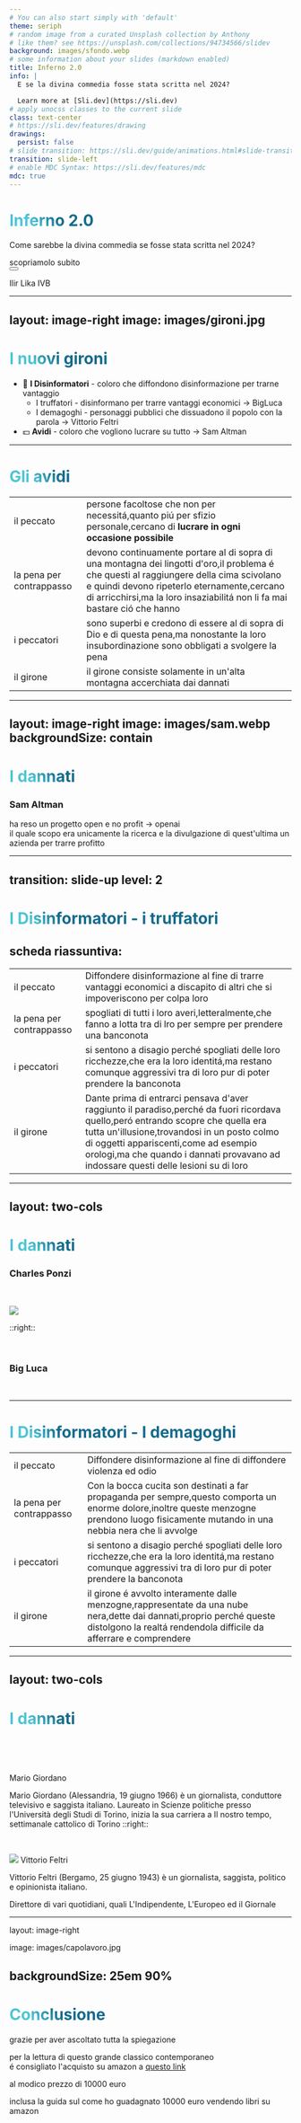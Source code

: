 ```yaml
---
# You can also start simply with 'default'
theme: seriph
# random image from a curated Unsplash collection by Anthony
# like them? see https://unsplash.com/collections/94734566/slidev
background: images/sfondo.webp
# some information about your slides (markdown enabled)
title: Inferno 2.0
info: |
  E se la divina commedia fosse stata scritta nel 2024?

  Learn more at [Sli.dev](https://sli.dev)
# apply unocss classes to the current slide
class: text-center
# https://sli.dev/features/drawing
drawings:
  persist: false
# slide transition: https://sli.dev/guide/animations.html#slide-transitions
transition: slide-left
# enable MDC Syntax: https://sli.dev/features/mdc
mdc: true
---
```


# Inferno 2.0
Come sarebbe la divina commedia se fosse stata scritta nel 2024?


<div class="pt-12">
  <span @click="$slidev.nav.next" class="px-2 py-1 rounded cursor-pointer" hover="bg-white bg-opacity-10">
    scopriamolo subito <carbon:arrow-right class="inline"/>
  </span>
</div>

<div class="abs-br m-6 flex gap-2">
  <button @click="$slidev.nav.openInEditor()" title="Open in Editor" class="text-xl slidev-icon-btn opacity-50 !border-none !hover:text-white">
    <carbon:edit />
  </button>
  <p>Ilir Lika IVB</p>
</div>

<!--
The last comment block of each slide will be treated as slide notes. It will be visible and editable in Presenter Mode along with the slide. [Read more in the docs](https://sli.dev/guide/syntax.html#notes)
-->

---
layout: image-right
image: images/gironi.jpg
---

# I nuovi gironi

<v-clicks depth="2">

- 📝 **I Disinformatori** - coloro che diffondono disinformazione per trarne vantaggio 
  - I truffatori - disinformano per trarre vantaggi economici &rarr; BigLuca
  - I demagoghi - personaggi pubblici che dissuadono il popolo con la parola &rarr; Vittorio Feltri
- 💵 **Avidi** - coloro che vogliono lucrare su tutto &rarr; Sam Altman
  <!--
  - 👑 **Macchiavellisti** - coloro che mettono i loro obbiettivi davanti a tutti senza curarsi dell'impatto che avranno sul mondo 
  -->
</v-clicks>




<!--
You can have `style` tag in markdown to override the style for the current page.
Learn more: https://sli.dev/features/slide-scope-style
-->

<style>
h1 {
  background-color: #2B90B6;
  background-image: linear-gradient(45deg, #4EC5D4 10%, #146b8c 20%);
  background-size: 100%;
  -webkit-background-clip: text;
  -moz-background-clip: text;
  -webkit-text-fill-color: transparent;
  -moz-text-fill-color: transparent;
}
</style>

<!--
Here is another comment.
-->

---

# Gli avidi


|     |     |
| --- | --- |
| il peccato | persone facoltose che non per necessitá,quanto piú per sfizio personale,cercano di **lucrare in ogni occasione possibile** 
| la pena per contrappasso | devono continuamente portare al di sopra di una montagna dei lingotti d'oro,il problema é che questi al raggiungere della cima scivolano e quindi devono ripeterlo eternamente,cercano di arricchirsi,ma la loro insaziabilitá non li fa mai bastare ció che hanno |
| i peccatori | sono superbi e credono di essere al di sopra di Dio e di questa pena,ma nonostante la loro insubordinazione sono obbligati a svolgere la pena |
| il girone | il girone consiste solamente in un'alta montagna accerchiata dai dannati|

---
layout: image-right
image: images/sam.webp
backgroundSize: contain
---

# I dannati

### Sam Altman

ha reso un progetto open e no profit &rarr; openai \
il quale scopo era unicamente la ricerca e la divulgazione di quest'ultima un azienda per trarre profitto

---
transition: slide-up
level: 2
---

# I Disinformatori - i truffatori
## scheda riassuntiva:

|     |     |
| --- | --- |
| il peccato | Diffondere disinformazione al fine di trarre vantaggi economici <span v-mark.red="1">a discapito di altri</span> che si impoveriscono per colpa loro| 
| la pena per contrappasso | spogliati di tutti i loro averi,letteralmente,che fanno a lotta tra di lro per sempre per prendere una banconota |
| i peccatori | si sentono a disagio perché spogliati delle loro ricchezze,che era la loro identitá,ma restano comunque aggressivi tra di loro pur di poter prendere la banconota |
| il girone | Dante prima di entrarci pensava d'aver raggiunto il paradiso,perché da fuori ricordava quello,peró entrando scopre che quella era tutta un'illusione,trovandosi in un posto colmo di oggetti appariscenti,come ad esempio orologi,ma che quando i dannati provavano ad indossare questi delle lesioni su di loro |

---
layout: two-cols
---

# I dannati

### Charles Ponzi
<p>&nbsp;&nbsp;&nbsp</p>

<Transform :scale="0.5">
<img src="/images/charles.jpg"/> 
</Transform>



::right::

<p>&nbsp;&nbsp;&nbsp</p>

### Big Luca 
<p>&nbsp;&nbsp;&nbsp</p>

<Transform :scale="1.3">
<Youtube id="uBRDZLt34l8" />
</Transform>

---

# I Disinformatori - I demagoghi


|     |     |
| --- | --- |
| il peccato | Diffondere disinformazione al fine di <span v-mark.red="1">diffondere violenza ed odio</span>
| la pena per contrappasso | Con la bocca cucita son destinati a far propaganda per sempre,questo comporta un enorme dolore,inoltre queste menzogne prendono luogo fisicamente mutando in una nebbia nera che li avvolge |
| i peccatori | si sentono a disagio perché spogliati delle loro ricchezze,che era la loro identitá,ma restano comunque aggressivi tra di loro pur di poter prendere la banconota |
| il girone | il girone é avvolto interamente dalle menzogne,rappresentate da una nube nera,dette dai dannati,proprio perché queste distolgono la realtá rendendola difficile da afferrare e comprendere|

---
layout: two-cols
---

# I dannati


<Transform :scale="1.3">
<Youtube id="ehkFePMVvZg" /> 
</Transform>

<p>&nbsp;&nbsp;&nbsp</p>
<p>&nbsp;&nbsp;&nbsp</p>
Mario Giordano

Mario Giordano (Alessandria, 19 giugno 1966) è un giornalista, conduttore televisivo e saggista italiano.
Laureato in Scienze politiche presso l'Università degli Studi di Torino, inizia la sua carriera a Il nostro tempo, settimanale cattolico di Torino
::right::

<p>&nbsp;&nbsp;&nbsp</p>

<Transform :scale="1">
<img src="/images/vittorio.jpg" />
</Transform>
Vittorio Feltri

Vittorio Feltri (Bergamo, 25 giugno 1943) è un giornalista, saggista, politico e opinionista italiano.

Direttore di vari quotidiani, quali L'Indipendente, L'Europeo ed il Giornale

---
layout: image-right

image: images/capolavoro.jpg

backgroundSize: 25em 90%
---
# Conclusione
grazie per aver ascoltato tutta la spiegazione

per la lettura di questo grande classico contemporaneo\
é consigliato l'acquisto su amazon a [questo link](https://drive.google.com/file/d/1JtcMSePAKn_MSc8ag3liE5DHRv6IK6NY/view?usp=drive_link)

al modico prezzo di 10000 euro

inclusa la guida sul come ho guadagnato 10000 euro vendendo libri su amazon
